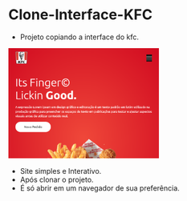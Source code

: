 # Clone-Interface-KFC

* Projeto copiando a interface do kfc.

<img src="KFC/kfc.png" width="300">

- Site simples e Interativo. 
- Após clonar o projeto.
- É só abrir em um navegador de sua preferência.
